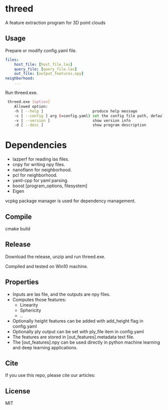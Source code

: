 # threed
A feature extraction program for 3D point clouds

## Usage
Prepare or modify config.yaml file.
```yaml
files:
	host_file: [host_file.las]
	query_file: [query_file.las]
	out_file: [output_features.npy]
neighborhood:
	...


```
Run threed.exe.

```bash
 threed.exe [option]
	Allowed option:
  	-h [ --help ]                      produce help message
  	-c [ --config ] arg (=config.yaml) set the config file path, default config.yaml
  	-v [ --version ]                   show version info
  	-d [ --desc ]                      show program description
```
# Dependencies
- lazperf for reading las files.
- cnpy for writing npy files.
- nanoflann for neighborhood.
- pcl for neighborhood.
- yaml-cpp for yaml parsing.
- boost [program_options, filesystem]
- Eigen 

vcpkg package manager is used for dependency management. 

## Compile

cmake  build

## Release
Download the release, unzip and run threed.exe.

Compiled and tested on Win10 machine.

## Properties
- Inputs are las file, and the outputs are npy files.
- Computes those features:
	- Linearity
	- Sphericity
	- .. 
- Optionally height features can be added with add_height flag in config.yaml
- Optionally ply output can be set with ply_file item in config.yaml
- The features are stored in [out_features].metadata text file.
- The [out_features].npy can be used directly in python machine learning and deep learning applications.

## Cite
If you use this repo, please cite our articles:

## License
MIT
